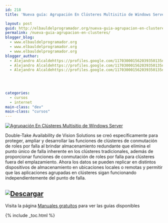 ```yaml
---
id: 218
title: 'Nueva guía: Agrupación En Clústeres Multisitio de Windows Server (En Español)'

layout: post
guid: http://elbauldelprogramador.org/nueva-guia-agrupacion-en-clusteres-multisitio-de-windows-server-en-espanol/
permalink: /nueva-guia-agrupacion-en-clusteres/
blogger_blog:
  - www.elbauldelprogramador.org
  - www.elbauldelprogramador.org
  - www.elbauldelprogramador.org
blogger_author:
  - Alejandro Alcaldehttps://profiles.google.com/117030001562039350135noreply@blogger.com
  - Alejandro Alcaldehttps://profiles.google.com/117030001562039350135noreply@blogger.com
  - Alejandro Alcaldehttps://profiles.google.com/117030001562039350135noreply@blogger.com

  
  
  
categories:
  - cursos
  - internet
main-class: "dev"
main-class: "cursos"
---
```

[![Agrupación En Clústeres Multisitio de Windows Server][1]][2]

Double-Take Availability de Vision Solutions se creó específicamente para proteger, ampliar y desarrollar las funciones de clústeres de conmutación de roles por falla al brindar almacenamiento redundante que elimina el punto único de falla inherente en los clústeres tradicionales, además de proporcionar funciones de conmutación de roles por falla para clústeres fuera del emplazamiento. Ahora los datos se pueden replicar en distintos dispositivos de almacenamiento en ubicaciones locales o remotas y permitir que las aplicaciones agrupadas en clústeres sigan funcionando independientemente del punto de falla.

  
<!--ad-->

## [![Descargar][3]][2]

Visita la página [Manuales gratuitos][4] para ver las guías disponibles



 [1]: http://img.tradepub.com/free/w_visi32/assets/img/w_visi32c.gif "Agrupación En Clústeres Multisitio de Windows Server"
 [2]: http://elbauldelprogramador.tradepub.com/c/pubRD.mpl?sr=oc&_t=oc:&pc=w_visi32/prgm.cgi
 [3]: http://lh5.googleusercontent.com/-3xNROQvUyLw/Tez0xVWLW1I/AAAAAAAAAkc/3Gx7eUaLwxU/s288/descargar.png
 [4]: http://bashyc.blogspot.com/p/guias-gratuitas.html

{% include _toc.html %}
